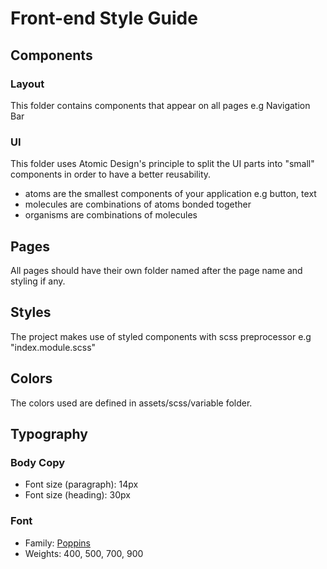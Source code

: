 # Front-end Style Guide

## Components

### Layout

This folder contains components that appear on all pages e.g Navigation Bar

### UI

This folder uses Atomic Design's principle to split the UI parts into "small" components in order to have a better reusability.

- atoms are the smallest components of your application e.g button, text
- molecules are combinations of atoms bonded together
- organisms are combinations of molecules

## Pages

All pages should have their own folder named after the page name and styling if any.

## Styles

The project makes use of styled components with scss preprocessor e.g "index.module.scss"

## Colors

The colors used are defined in assets/scss/variable folder.

## Typography

### Body Copy

- Font size (paragraph): 14px
- Font size (heading): 30px

### Font

- Family: [Poppins](https://fonts.google.com/specimen/Poppins)
- Weights: 400, 500, 700, 900
